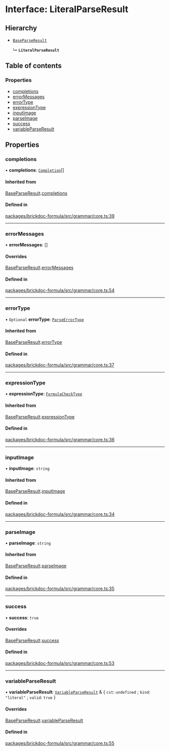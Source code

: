 # Interface: LiteralParseResult

## Hierarchy

- [`BaseParseResult`](BaseParseResult.md)

  ↳ **`LiteralParseResult`**

## Table of contents

### Properties

- [completions](LiteralParseResult.md#completions)
- [errorMessages](LiteralParseResult.md#errormessages)
- [errorType](LiteralParseResult.md#errortype)
- [expressionType](LiteralParseResult.md#expressiontype)
- [inputImage](LiteralParseResult.md#inputimage)
- [parseImage](LiteralParseResult.md#parseimage)
- [success](LiteralParseResult.md#success)
- [variableParseResult](LiteralParseResult.md#variableparseresult)

## Properties

### <a id="completions" name="completions"></a> completions

• **completions**: [`Completion`](../README.md#completion)[]

#### Inherited from

[BaseParseResult](BaseParseResult.md).[completions](BaseParseResult.md#completions)

#### Defined in

[packages/brickdoc-formula/src/grammar/core.ts:39](https://github.com/brickdoc/brickdoc/blob/main/packages/brickdoc-formula/src/grammar/core.ts#L39)

___

### <a id="errormessages" name="errormessages"></a> errorMessages

• **errorMessages**: []

#### Overrides

[BaseParseResult](BaseParseResult.md).[errorMessages](BaseParseResult.md#errormessages)

#### Defined in

[packages/brickdoc-formula/src/grammar/core.ts:54](https://github.com/brickdoc/brickdoc/blob/main/packages/brickdoc-formula/src/grammar/core.ts#L54)

___

### <a id="errortype" name="errortype"></a> errorType

• `Optional` **errorType**: [`ParseErrorType`](../README.md#parseerrortype)

#### Inherited from

[BaseParseResult](BaseParseResult.md).[errorType](BaseParseResult.md#errortype)

#### Defined in

[packages/brickdoc-formula/src/grammar/core.ts:37](https://github.com/brickdoc/brickdoc/blob/main/packages/brickdoc-formula/src/grammar/core.ts#L37)

___

### <a id="expressiontype" name="expressiontype"></a> expressionType

• **expressionType**: [`FormulaCheckType`](../README.md#formulachecktype)

#### Inherited from

[BaseParseResult](BaseParseResult.md).[expressionType](BaseParseResult.md#expressiontype)

#### Defined in

[packages/brickdoc-formula/src/grammar/core.ts:36](https://github.com/brickdoc/brickdoc/blob/main/packages/brickdoc-formula/src/grammar/core.ts#L36)

___

### <a id="inputimage" name="inputimage"></a> inputImage

• **inputImage**: `string`

#### Inherited from

[BaseParseResult](BaseParseResult.md).[inputImage](BaseParseResult.md#inputimage)

#### Defined in

[packages/brickdoc-formula/src/grammar/core.ts:34](https://github.com/brickdoc/brickdoc/blob/main/packages/brickdoc-formula/src/grammar/core.ts#L34)

___

### <a id="parseimage" name="parseimage"></a> parseImage

• **parseImage**: `string`

#### Inherited from

[BaseParseResult](BaseParseResult.md).[parseImage](BaseParseResult.md#parseimage)

#### Defined in

[packages/brickdoc-formula/src/grammar/core.ts:35](https://github.com/brickdoc/brickdoc/blob/main/packages/brickdoc-formula/src/grammar/core.ts#L35)

___

### <a id="success" name="success"></a> success

• **success**: ``true``

#### Overrides

[BaseParseResult](BaseParseResult.md).[success](BaseParseResult.md#success)

#### Defined in

[packages/brickdoc-formula/src/grammar/core.ts:53](https://github.com/brickdoc/brickdoc/blob/main/packages/brickdoc-formula/src/grammar/core.ts#L53)

___

### <a id="variableparseresult" name="variableparseresult"></a> variableParseResult

• **variableParseResult**: [`VariableParseResult`](VariableParseResult.md) & { `cst`: `undefined` ; `kind`: ``"literal"`` ; `valid`: ``true``  }

#### Overrides

[BaseParseResult](BaseParseResult.md).[variableParseResult](BaseParseResult.md#variableparseresult)

#### Defined in

[packages/brickdoc-formula/src/grammar/core.ts:55](https://github.com/brickdoc/brickdoc/blob/main/packages/brickdoc-formula/src/grammar/core.ts#L55)
